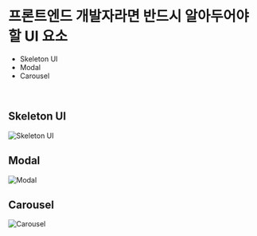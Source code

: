 # 프론트엔드 개발자라면 반드시 알아두어야 할 UI 요소

<ul>
  <li>Skeleton UI</li>
  <li>Modal</li>
  <li>Carousel</li>
</ul>
<br />

## Skeleton UI
<img src="https://user-images.githubusercontent.com/74594510/205568234-63fdb647-0ef6-4868-b0fd-39f3fd711d07.gif" alt="Skeleton UI" />

## Modal
<img src="https://user-images.githubusercontent.com/74594510/205571159-5e5db4d9-89b8-43cd-942d-8962a340ef64.gif" alt="Modal" />

## Carousel
<img src="https://user-images.githubusercontent.com/74594510/205786380-67ddacc3-393d-482f-89b8-12a3bdf96b9b.gif" alt="Carousel" />

